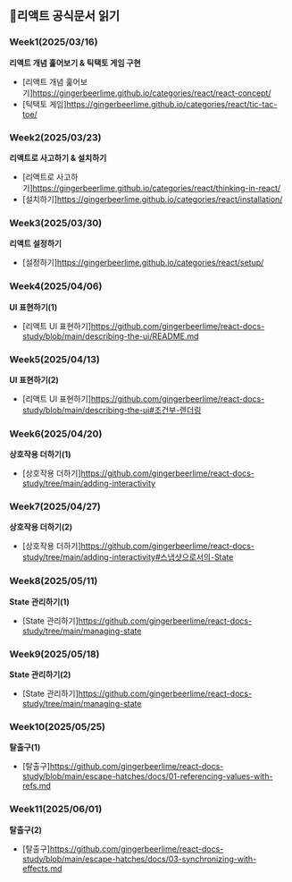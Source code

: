 ## 📖리액트 공식문서 읽기

### Week1(2025/03/16)

**리액트 개념 훑어보기 & 틱택토 게임 구현**

- [리액트 개념 훑어보기]https://gingerbeerlime.github.io/categories/react/react-concept/
- [틱택토 게임]https://gingerbeerlime.github.io/categories/react/tic-tac-toe/

### Week2(2025/03/23)

**리액트로 사고하기 & 설치하기**

- [리액트로 사고하기]https://gingerbeerlime.github.io/categories/react/thinking-in-react/
- [설치하기]https://gingerbeerlime.github.io/categories/react/installation/

### Week3(2025/03/30)

**리액트 설정하기**

- [설정하기]https://gingerbeerlime.github.io/categories/react/setup/

### Week4(2025/04/06)

**UI 표현하기(1)**

- [리액트 UI 표현하기]https://github.com/gingerbeerlime/react-docs-study/blob/main/describing-the-ui/README.md

### Week5(2025/04/13)

**UI 표현하기(2)**

- [리액트 UI 표현하기]https://github.com/gingerbeerlime/react-docs-study/blob/main/describing-the-ui#조건부-렌더링

### Week6(2025/04/20)

**상호작용 더하기(1)**

- [상호작용 더하기]https://github.com/gingerbeerlime/react-docs-study/tree/main/adding-interactivity

### Week7(2025/04/27)

**상호작용 더하기(2)**

- [상호작용 더하기]https://github.com/gingerbeerlime/react-docs-study/tree/main/adding-interactivity#스냅샷으로서의-State

### Week8(2025/05/11)

**State 관리하기(1)**

- [State 관리하기]https://github.com/gingerbeerlime/react-docs-study/tree/main/managing-state

### Week9(2025/05/18)

**State 관리하기(2)**

- [State 관리하기]https://github.com/gingerbeerlime/react-docs-study/tree/main/managing-state

### Week10(2025/05/25)

**탈출구(1)**

- [탈출구]https://github.com/gingerbeerlime/react-docs-study/blob/main/escape-hatches/docs/01-referencing-values-with-refs.md

### Week11(2025/06/01)

**탈출구(2)**

- [탈출구]https://github.com/gingerbeerlime/react-docs-study/blob/main/escape-hatches/docs/03-synchronizing-with-effects.md
